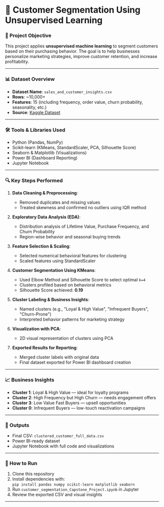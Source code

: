 # 🧠 Customer Segmentation Using Unsupervised Learning

### 🎯 Project Objective

This project applies **unsupervised machine learning** to segment customers based on their purchasing behavior. The goal is to help businesses personalize marketing strategies, improve customer retention, and increase profitability.

---

### 📊 Dataset Overview

- **Dataset Name**: `sales_and_customer_insights.csv`
- **Rows**: ~10,000+
- **Features**: 15 (including frequency, order value, churn probability, seasonality, etc.)
- **Source**: [Kaggle Dataset](https://www.kaggle.com/datasets/imranalishahh/sales-and-customer-insights)

---

### 🛠️ Tools & Libraries Used

- Python (Pandas, NumPy)
- Scikit-learn (KMeans, StandardScaler, PCA, Silhouette Score)
- Seaborn & Matplotlib (Visualizations)
- Power BI (Dashboard Reporting)
- Jupyter Notebook

---

### 🔍 Key Steps Performed

1. **Data Cleaning & Preprocessing**:
   - Removed duplicates and missing values
   - Treated skewness and confirmed no outliers using IQR method

2. **Exploratory Data Analysis (EDA)**:
   - Distribution analysis of Lifetime Value, Purchase Frequency, and Churn Probability
   - Region-wise behavior and seasonal buying trends

3. **Feature Selection & Scaling**:
   - Selected numerical behavioral features for clustering
   - Scaled features using StandardScaler

4. **Customer Segmentation Using KMeans**:
   - Used Elbow Method and Silhouette Score to select optimal `k=4`
   - Clusters profiled based on behavioral metrics
   - Silhouette Score achieved: **0.19**

5. **Cluster Labeling & Business Insights**:
   - Named clusters (e.g., "Loyal & High Value", "Infrequent Buyers", "Churn-Prone")
   - Interpreted behavior patterns for marketing strategy

6. **Visualization with PCA**:
   - 2D visual representation of clusters using PCA

7. **Exported Results for Reporting**:
   - Merged cluster labels with original data
   - Final dataset exported for Power BI dashboard creation

---

### 📈 Business Insights

- **Cluster 1**: Loyal & High Value — ideal for loyalty programs
- **Cluster 2**: High Frequency but High Churn — needs engagement offers
- **Cluster 3**: Low Value Fast Buyers — upsell opportunities
- **Cluster 0**: Infrequent Buyers — low-touch reactivation campaigns

---

### 📂 Outputs

- Final CSV: `clustered_customer_full_data.csv`
- Power BI-ready dataset
- Jupyter Notebook with full code and visualizations

---

### 📎 How to Run

1. Clone this repository
2. Install dependencies with:  
   `pip install pandas numpy scikit-learn matplotlib seaborn`
3. Run `customer_segmentation_Capstone_Project.ipynb` in Jupyter
4. Review the exported CSV and visual insights

---
